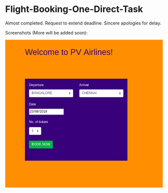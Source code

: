 # Flight-Booking-One-Direct-Task

Almost completed.
Request to extend deadline. 
Sincere apologies for delay.

Screenshots (More will be added soon):

![alt text](https://github.com/thecodearrow/Flight-Booking-One-Direct-Task/blob/master/screenshots/1.png)


